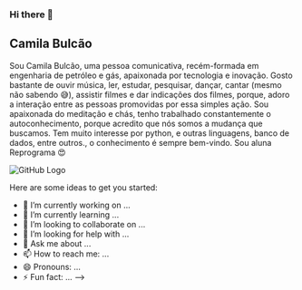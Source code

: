 ### Hi there 👋

## Camila Bulcão

Sou Camila Bulcão, uma pessoa comunicativa, recém-formada em engenharia de petróleo e gás, apaixonada por tecnologia e inovação.
Gosto bastante de ouvir música, ler, estudar, pesquisar, dançar, cantar (mesmo não sabendo :sweat_smile:), assistir filmes e dar indicações dos filmes, porque, adoro a interação entre as pessoas promovidas por essa simples ação. 
Sou apaixonada do meditação e chás, tenho trabalhado constantemente o autoconhecimento, porque acredito que nós somos a mudança que buscamos.
Tem muito interesse por python, e outras linguagens, banco de dados, entre outros., o conhecimento é sempre bem-vindo.
Sou aluna Reprograma :heart_eyes:

![GitHub Logo](https://assets.website-files.com/5d5e2ff58f10c53dcffd8683/5d9eb59b1a0436a05f0006c5_reading-side.svg)

Here are some ideas to get you started:

- 🔭 I’m currently working on ...
- 🌱 I’m currently learning ...
- 👯 I’m looking to collaborate on ...
- 🤔 I’m looking for help with ...
- 💬 Ask me about ...
- 📫 How to reach me: ...
- 😄 Pronouns: ...
- ⚡ Fun fact: ...
-->
